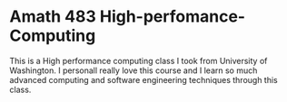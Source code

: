 # Amath 483 High-perfomance-Computing
This is a High performance computing class I took from University of Washington. 
I personall really love this course and I learn so much advanced computing and software engineering techniques through this class.  
